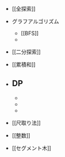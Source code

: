 
- [[全探索]]
- グラフアルゴリズム
	- [[BFS]]
	- 
	
- [[二分探索]]
- [[累積和]]
- DP
	-
	-
	-
	-
- [[尺取り法]]
- [[整数]]
- [[セグメント木]]

